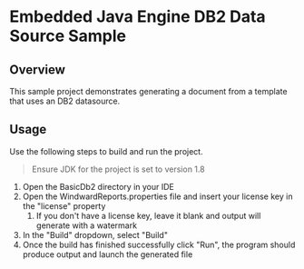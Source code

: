 # Embedded Java Engine DB2 Data Source Sample

## Overview
This sample project demonstrates generating a document from a template that uses an DB2 datasource.

## Usage
Use the following steps to build and run the project.

> Ensure JDK for the project is set to version 1.8

1. Open the BasicDb2 directory in your IDE
2. Open the WindwardReports.properties file and insert your license key in the "license" property
    1. If you don't have a license key, leave it blank and output will generate with a watermark
3. In the "Build" dropdown, select "Build"
4. Once the build has finished successfully click "Run", the program should produce output and launch the generated file